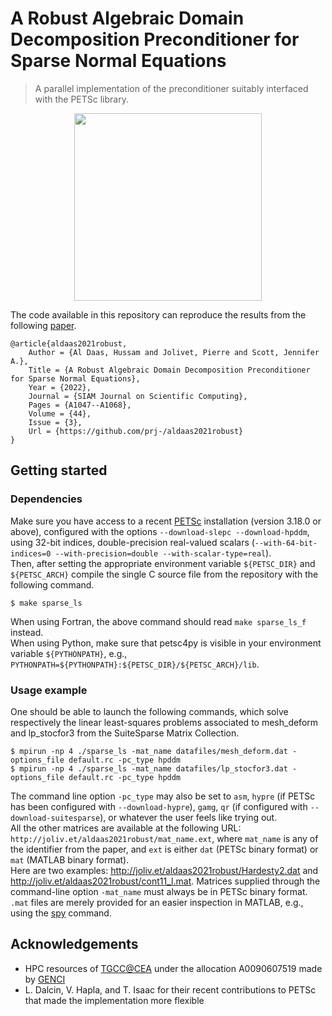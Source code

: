 # A Robust Algebraic Domain Decomposition Preconditioner for Sparse Normal Equations

> A parallel implementation of the preconditioner suitably interfaced with the PETSc library.

<p align="center"><img src="https://github.com/prj-/aldaas2021robust/raw/main/header.png" height="300"></p>

The code available in this repository can reproduce the results from the following [paper](https://epubs.siam.org/doi/abs/10.1137/21M1434891).
```
@article{aldaas2021robust,
    Author = {Al Daas, Hussam and Jolivet, Pierre and Scott, Jennifer A.},
    Title = {A Robust Algebraic Domain Decomposition Preconditioner for Sparse Normal Equations},
    Year = {2022},
    Journal = {SIAM Journal on Scientific Computing},
    Pages = {A1047--A1068},
    Volume = {44},
    Issue = {3},
    Url = {https://github.com/prj-/aldaas2021robust}
}
```

## Getting started
### Dependencies
Make sure you have access to a recent [PETSc](https://petsc.org/) installation (version 3.18.0 or above), configured with the options `--download-slepc --download-hpddm`, using 32-bit indices, double-precision real-valued scalars (`--with-64-bit-indices=0 --with-precision=double --with-scalar-type=real`).  
Then, after setting the appropriate environment variable `${PETSC_DIR}` and `${PETSC_ARCH}` compile the single C source file from the repository with the following command.
```
$ make sparse_ls
```
When using Fortran, the above command should read `make sparse_ls_f` instead.  
When using Python, make sure that petsc4py is visible in your environment variable `${PYTHONPATH}`, e.g., `PYTHONPATH=${PYTHONPATH}:${PETSC_DIR}/${PETSC_ARCH}/lib`.

### Usage example
One should be able to launch the following commands, which solve respectively the linear least-squares problems associated to mesh_deform and lp_stocfor3 from the SuiteSparse Matrix Collection.
```
$ mpirun -np 4 ./sparse_ls -mat_name datafiles/mesh_deform.dat -options_file default.rc -pc_type hpddm
$ mpirun -np 4 ./sparse_ls -mat_name datafiles/lp_stocfor3.dat -options_file default.rc -pc_type hpddm
```
The command line option `-pc_type` may also be set to `asm`, `hypre` (if PETSc has been configured with `--download-hypre`), `gamg`, `qr` (if configured with `--download-suitesparse`), or whatever the user feels like trying out.  
All the other matrices are available at the following URL: `http://joliv.et/aldaas2021robust/mat_name.ext`, where `mat_name` is any of the identifier from the paper, and `ext` is either `dat` (PETSc binary format) or `mat` (MATLAB binary format).  
Here are two examples: http://joliv.et/aldaas2021robust/Hardesty2.dat and http://joliv.et/aldaas2021robust/cont11_l.mat. Matrices supplied through the command-line option `-mat_name` must always be in PETSc binary format. `.mat` files are merely provided for an easier inspection in MATLAB, e.g., using the [spy](https://mathworks.com/help/matlab/ref/spy.html) command.

## Acknowledgements
* HPC resources of [TGCC@CEA](http://www-hpc.cea.fr/index-en.htm) under the allocation A0090607519 made by [GENCI](http://www.genci.fr/en)
* L. Dalcin, V. Hapla, and T. Isaac for their recent contributions to PETSc that made the implementation more flexible
